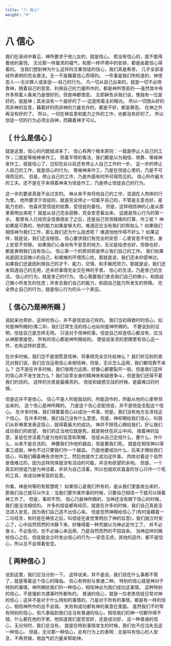 ```yaml
---
title: "八 信心"
weight: "8"
---
```


# 八 信心


我们在圣经中看见，神所要求于他儿女的，就是信心。
若没有信心的，就不能得着他的喜悦。
无论那一样属灵的福气，和那一样环境中的安排，都是由着信心得着的。
当我们想到神为什么这样的注重信徒的信心，我们真是希奇。
几乎全部圣经所表明的完全救法，无一不是藉着信心而得的。
一件事是我们所知道的，神恨恶人──无论罪人或圣徒──自己的行为。
凡一切从自己出来的，就是一切不必倚靠神，随着自己的意思、利用自己的力量所作的，都是神所恨恶的──虽然其中有许多照着人看来乃是很好的，但是神都恨恶。
主耶稣告诉我们说，惟独有一位是好的，就是神；其余没有一个是好的了──这是照着主的眼光。
所以一切随从好的而非神的旨意，藉着好的而非神的力量去作的，都是不好，都是罪恶。
在神之外再没有好的了。
所以，一切在神旨意和能力之外的工作，也都没有好的了。
所以信徒一切的行为必须出自神，而藉着神才可以。

## 〖 什么是信心 〗

就是这里，信心的问题就进来了。
信心有两个根本原则：一就是停止人自己的工作；二就是等候神来作工。
照着平常的看法，我们都是以为相信、倚靠、等候神来作工，就是信心了，岂知在此以前还有停止人自己工作的一步。
这一步的停止人自己的工作，就是信心的行为。
等候神来作工，乃是在信徒心里的，乃是不可得而见的。
但是，停止自己的工作，乃是外面有时所可得而见的。
信心所作最大的工夫，还不是在乎来得着神来为信徒作工，乃是停止信徒自己的行为。

这一步的要紧真是不会过言的。
神从来不肯将他自己的工作，混调在人肉体的行为里。
他所要求于信徒的，就是完全停止一切属乎自己的，不管是主意也好，是能力也好。
他喜欢受信徒的依靠，受信徒的委任。
但是，这样相信神的心是从那里表明出来呢？
就是从自己完全寂静，完全安息看出来。
这就是信心行为的第一步。
那里有人已经完全信靠朋友了之后，还是自己劳劳碌碌的打算、作工呢？
神如果是可靠的，他的能力如果是够大的，难道还应当有我们的帮助么？
如果我们相信神为我们工作，那么我们还为什么挂虑呢？
难道怕他作得不好么？
如果这样，就是说，我们还没相信。
信心要求我们有完全的安息：心里安息不忧愁，身上安息不劳碌。
如果我们心身尚有不安息的地方，无论是挂虑也好，劳碌也好，都是表明我们没有信心。
信心第一个的原则原是停止我们自己的工作。
我们如果尚是因注目微小的自己，和艰难的环境而心忧，那就是说，我们还未仰望神过。
如果我们还是因利用自己的才干、能力、交情、和手腕而劳力，那就是说，我们还未知道自己的无用，还未将事情完全交在神的手里。
信心的生活，乃是舍己的生活。
信心的行为，就是舍己的行为。
信心需要我们舍去我们自己的微小，和因自己微小所发生的忧虑；并舍去我们自己的能力，和因自己能力所发生的劳碌。
完全停止自己的行为，就是信心行为的头一个表显。

## 〖 信心乃是神所赐 〗

说起来也奇妙，这样的信心，并不是信徒自己有的。
我们当初得救时的信心，如何是神所赐的(弗二8)，我们日常生活的信心也如何是神所赐的。
不要说别的证明，信徒自己是怎样无用。
只说对于信神的事，信徒自己却连信心都没有，应当从神那里接受。
所有的信心都是神所赐给的。
使徒说圣灵的恩赐里有信心这一件，也有这样的意思。

在许多时候，我们岂不是很愿意信神，将事情完全交托给神么？
我们听见别的弟兄对我们说，我们应当运用信心来相信神，但是，无论怎么运用，我们都信靠不来么？
岂不是在许多时候，我们很用力运用，好像心都要裂开一般，但是我们这样的信心并不发生效力么？
我们会萃全身的精神来和疑惑争斗，但是我们还得不着我们的目的。
这样的光景是最痛苦的。
信徒和疑惑交战的时候，是最难过的时候。

但是这并不是信心。
信心不是人所能鼓动的，所能造作的，所能从他的心里带领出来的。
这个信心是神所赐的。
乃是这个信心支配信徒，并不是信徒支配这个信心。
在许多时候，我们得要着信心以成功一件事，但是，我们没有地方去寻找这个信心。
在许多时候，我们自己没有什么意思，但是，神却赐给我们信心，叫我们从祈祷里发表这信心，就得着最大的成功。
神并不把信心赐给我们，好让我们成功我们的欲望。
我们的正当地位就是死，就是俯伏在灰尘中间。
按着神的旨意，圣徒在世活着乃是为他的旨意和荣耀。
信徒从自己定规什么，要什么，作什么，从来不是合法的。
神要我们作他的器皿，但是要我们死。
就是在相信神以得事工成就，神也不过只要我们作一个器皿。
乃是他要成功什么，后来才赐给我们信心，叫我们藉着祷告求他作工，然后他就作工成功这件事。
肉体对着这个自然是很难过的，因为这样肉体就没有活动的可能，并没有欲望的余地。
但是，一个真实的信徒乃是为神活着，并非为自己活着，所以也就欢欢喜喜的甘心只作一个死的工具，来成功神至高的旨意。

你看，神是何等的有智慧呢！
如果信心是我们所有的，是从我们里面发出来的，那我们自己就可以作主：当我们要作某件事的时候，只要自己相信一下就可以得着神工作了。
但是，事却不然。
信心乃是神所赐的，当神还没有赐下信心的时候，我们是没法相信的。
许多的信徒都有经历，就是在许多的时候，我们自己真是没法进入安息，因为我们自己造不出信心来。
但是忽然神赐给信心了(有时是藉着一二句经言，有时是在祷告之后，叫信徒在直觉里明白了神的旨意)，我们就立时安心了，心中自然而然的冷静下来，好像得着一种凭据以为神必定作工了。
并不必奋斗，不必急切，也不必操心来运用，乃是自然而然的不招自来。
当神这样的赐给信心之后，信徒就会立时发出信心的行为──安息无虑，其他的造作，都不是信心，所以总不会得着安息。

## 〖 两种信心 〗

说到这里，我们应当分别一下。
这样说来，并不是说，我们现在什么事都不管了，就是等着这个信心的降临。
信心有特别与普通二种。
特别的信心就是神对于特别的事情，神所赐给我们的一种信心，相信神必为我们成功这事情。
这种特别的信心，不是憧蚧次遇事时所都有的。
普通的信心，就是一位老练信徒日常对神的信心；这并不是对于什么特别的事情的，乃是对于所有的事情，都是有一样的信心，相信神所作的总不会错。
失败和成功都有神的美意在里面。
虽然我们不时常有特别的信心，但凡事临到我们总当有普通的信心，相信我们的神一切都作得不错，什么都在他的手里，他知道我们是受苦好，还是成功好。
这一种普通的信心，无论何时，我们总当有。
就是在特别事情发生的时候，我们也不应当失去这一种信心。
但是，无论那一种信心，总有行为上的表明：总是叫有信心的人安息，不再劳碌，用血气的力量来帮助神。
